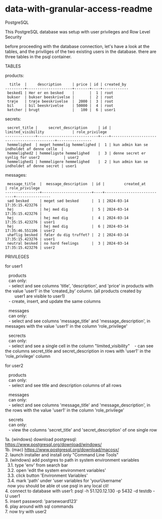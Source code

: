 ﻿# data-with-granular-access-readme

PostgreSQL

This PostgreSQL database was setup with user privileges and Row Level Security

before proceeding with the database connection, let's have a look at the tables, and the priviliges of the two existing users in the database.
there are three tables in the psql container.

TABLES

products:
```
  title  |     description     | price | id | created_by  
---------+---------------------+-------+----+------------  
 besked1 | Her er en besked    |       |  1 | root  
 bukser  | bukser beeskrivelse |       |  2 | root  
 trøje   | trøje beeskrivelse  |  2000 |  3 | root  
 bil     | bil beeskrivelse    | 50000 |  4 | root  
 ketcher | brugt               |   100 |  6 | user1  
```
secrets:
```
 secret_title |     secret_description     | id |             limited_visibility             | role_privilege  
--------------+----------------------------+----+--------------------------------------------+----------------  
 hemmelighed  | meget hemmelig hemmelighed |  1 | kun admin kan se indholdet af denne celle  |  
 hemmelighed2 | hemmeligste hemmelighed    |  3 | denne secret er synlig for user2           | user2  
 hemmelighed1 | hemmeligere hemmelighed    |  2 | kun admin kan se indholdet af denne secret | user1  
```
messages:
```
 message_title  |  message_description  | id |         created_at         | role_privilege  
----------------+-----------------------+----+----------------------------+----------------  
 sød besked     | meget sød besked      |  1 | 2024-03-14 17:35:15.423276 |  
 hej            | hej med dig           |  5 | 2024-03-14 17:35:15.423276 |  
 hej            | hej med dig           |  4 | 2024-03-14 17:35:15.423276 | user1  
 hej            | hej med dig           |  6 | 2024-03-14 17:35:46.551106 | user2  
 uhøflig besked | føler du dig truffet? |  2 | 2024-03-14 17:35:15.423276 | user1  
 neutral besked | no hard feelings      |  3 | 2024-03-14 17:35:15.423276 | user2  
```
PRIVILEGES

for user1

&nbsp;&nbsp;  products  
&nbsp;&nbsp;  can only:  
&nbsp;&nbsp;  - select and see columns 'title', 'description', and 'price' in products with the value 'user1' in the 'created_by' column. (all products created by  
&nbsp;&nbsp;&nbsp;&nbsp;&nbsp;&nbsp;&nbsp;&nbsp;user1 are visible to user1)  
&nbsp;&nbsp;  - create, insert, and update the same columns

&nbsp;&nbsp;  messages  
&nbsp;&nbsp;  can only:  
&nbsp;&nbsp;  - select and see columns 'message_title' and 'message_description', in messages with the value 'user1' in the column 'role_privilege'

&nbsp;&nbsp;  secrects  
&nbsp;&nbsp;  can only:  
&nbsp;&nbsp;  - select and see a single cell in the  column "limited_visibility"
&nbsp;&nbsp;  - can see the columns secret_title and secret_description in rows with 'user1' in the 'role_privilege' column

for user2  

&nbsp;&nbsp;  products  
&nbsp;&nbsp;  can only:  
&nbsp;&nbsp;  - select and see title and description columns of all rows

&nbsp;&nbsp;  messages  
&nbsp;&nbsp;  can only:  
&nbsp;&nbsp;  - select and see columns 'message_title' and 'message_description', in the rows with the value 'user1' in the column 'role_privilege'

&nbsp;&nbsp;  secrets  
&nbsp;&nbsp;  can only:  
&nbsp;&nbsp;  - view the columns 'secret_title' and 'secret_description' of one single row

1a. (windows) download postgresql: https://www.postgresql.org/download/windows/  
1b. (mac) https://www.postgresql.org/download/macosx/  
2. launch installer and install only "Command Line Tools"  
3. (windows) add postgres to path in system environment variables  
&nbsp;&nbsp;3.1. type 'env' from search bar  
&nbsp;&nbsp;3.2. open 'edit the system environment variables'  
&nbsp;&nbsp;3.3. click button 'Environment Variables'  
&nbsp;&nbsp;3.4. mark 'path' under 'user variables for 'yourUsername'  
&nbsp;&nbsp;now you should be able ot use psql in any local cli!  
4. connect to database with user1: psql -h 51.120.12.130 -p 5432 -d testdb -U user1  
5. insert password: 'parsewoard123'  
6. play around with sql commands  
7. now try with user2  
